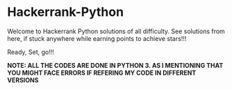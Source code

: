 # Hackerrank-Python

Welcome to Hackerrank Python solutions of all difficulty. See solutions from here, if stuck anywhere while earning points to achieve stars!!!

Ready, Set, go!!!

**NOTE: ALL THE CODES ARE DONE IN PYTHON 3. AS I MENTIONING THAT YOU MIGHT FACE ERRORS IF REFERING MY CODE IN DIFFERENT VERSIONS**
